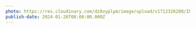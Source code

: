 ```yaml
---
photo: https://res.cloudinary.com/dz8vyplpm/image/upload/v1712326280/IMG_8548_l8cj4l.jpg
publish-date: 2024-01-26T08:08:00.000Z
---
```

